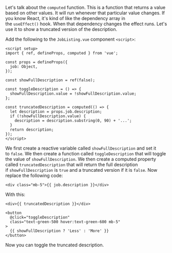 Let's talk about the `computed` function. This is a function that returns a value based on other values. It will run whenever that particular value changes. If you know React, it's kind of like the dependency array in the `useEffect()` hook. When that dependency changes the effect runs. Let's use it to show a truncated version of the description.

Add the following to the `JobListing.vue` component `<script>`:

```
<script setup>
import { ref, defineProps, computed } from 'vue';

const props = defineProps({
  job: Object,
});

const showFullDescription = ref(false);

const toggleDescription = () => {
  showFullDescription.value = !showFullDescription.value;
};

const truncatedDescription = computed(() => {
  let description = props.job.description;
  if (!showFullDescription.value) {
    description = description.substring(0, 90) + '...';
  }
  return description;
});
</script>
```

We first create a reactive variable called `showFullDescription` and set it to `false`. We then create a function called `toggleDescription` that will toggle the value of `showFullDescription`. We then create a computed property called `truncatedDescription` that will return the full description if `showFullDescription` is `true` and a truncated version if it is `false`. Now replace the following code:

```
<div class="mb-5">{{ job.description }}</div>
```

With this:

```
<div>{{ truncatedDescription }}</div>

<button
  @click="toggleDescription"
  class="text-green-500 hover:text-green-600 mb-5"
>
  {{ showFullDescription ? 'Less' : 'More' }}
</button>
```

Now you can toggle the truncated description.